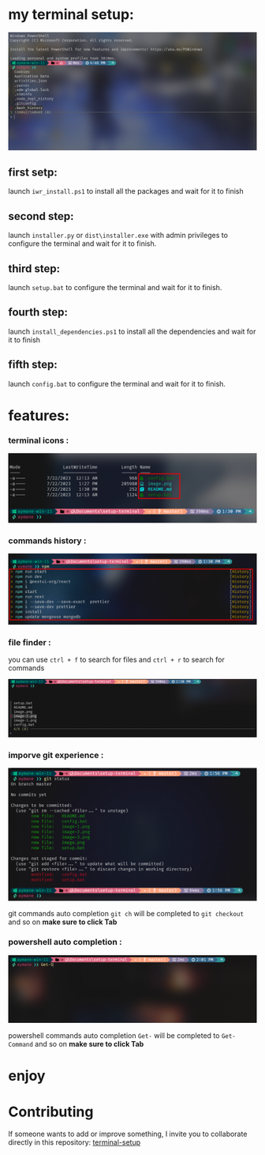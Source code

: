# my terminal setup:

![Alt text](image-6.png)

## first setp:

launch `iwr_install.ps1` to install all the packages and wait for it to finish

## second step:

launch `installer.py` or `dist\installer.exe` with admin privileges to configure the terminal and wait for it to finish.

## third step:

launch `setup.bat` to configure the terminal and wait for it to finish.

## fourth step:

launch `install_dependencies.ps1` to install all the dependencies and wait for it to finish

## fifth step:

launch `config.bat` to configure the terminal and wait for it to finish.

# features:

### terminal icons :

![Alt text](image-1.png)

### commands history :

![Alt text](image-2.png)

### file finder :

you can use `ctrl + f` to search for files and `ctrl + r` to search for commands

![Alt text](image-3.png)

### imporve git experience :

![Alt text](image-4.png)

git commands auto completion `git ch` will be completed to `git checkout` and so on <strong> make sure to click Tab </strong>

### powershell auto completion :

![Alt text](image-5.png)

powershell commands auto completion `Get-` will be completed to `Get-Command` and so on <strong> make sure to click Tab </strong>

# enjoy

# Contributing

If someone wants to add or improve something, I invite you to collaborate directly in this repository: [terminal-setup](https://github.com/aymaneallaoui/setup-terminal)
